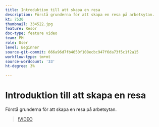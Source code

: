 ```yaml
---
title: Introduktion till att skapa en resa
description: Förstå grunderna för att skapa en resa på arbetsytan.
kt: 7530
thumbnail: 334522.jpg
feature: Resor
doc-type: feature video
team: PM
role: User
level: Beginner
source-git-commit: 666a96d7fb4650f108ecbc947f6da73f5c1f2a15
workflow-type: tm+mt
source-wordcount: '33'
ht-degree: 3%

---
```


# Introduktion till att skapa en resa

Förstå grunderna för att skapa en resa på arbetsytan.

>[!VIDEO](https://video.tv.adobe.com/v/334522?quality=12)
